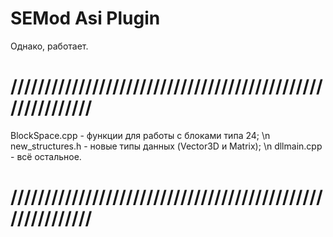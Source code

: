 # SEMod Asi Plugin
Однако, работает.

# //////////////////////////////////////////////////////////
BlockSpace.cpp - функции для работы с блоками типа 24; \n
new_structures.h - новые типы данных (Vector3D и Matrix); \n
dllmain.cpp - всё остальное.
# //////////////////////////////////////////////////////////
